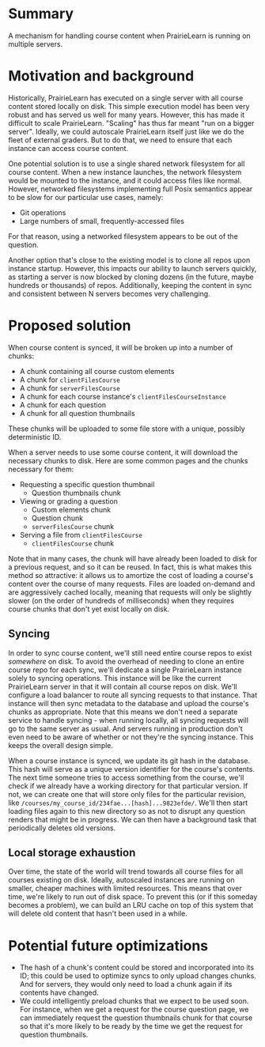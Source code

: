 # Summary

A mechanism for handling course content when PrairieLearn is running on multiple servers. 

# Motivation and background

Historically, PrairieLearn has executed on a single server with all course content stored locally on disk. This simple execution model has been very robust and has served us well for many years. However, this has made it difficult to scale PrairieLearn. "Scaling" has thus far meant "run on a bigger server". Ideally, we could autoscale PrairieLearn itself just like we do the fleet of external graders. But to do that, we need to ensure that each instance can access course content.

One potential solution is to use a single shared network filesystem for all course content. When a new instance launches, the network filesystem would be mounted to the instance, and it could access files like normal. However, networked filesystems implementing full Posix semantics appear to be slow for our particular use cases, namely:

* Git operations
* Large numbers of small, frequently-accessed files

For that reason, using a networked filesystem appears to be out of the question.

Another option that's close to the existing model is to clone all repos upon instance startup. However, this impacts our ability to launch servers quickly, as starting a server is now blocked by cloning dozens (in the future, maybe hundreds or thousands) of repos. Additionally, keeping the content in sync and consistent between N servers becomes very challenging.

# Proposed solution

When course content is synced, it will be broken up into a number of chunks:

* A chunk containing all course custom elements
* A chunk for `clientFilesCourse`
* A chunk for `serverFilesCourse`
* A chunk for each course instance's `clientFilesCourseInstance`
* A chunk for each question
* A chunk for all question thumbnails

These chunks will be uploaded to some file store with a unique, possibly deterministic ID.

When a server needs to use some course content, it will download the necessary chunks to disk. Here are some common pages and the chunks necessary for them:

* Requesting a specific question thumbnail
  * Question thumbnails chunk
* Viewing or grading a question
  * Custom elements chunk
  * Question chunk
  * `serverFilesCourse` chunk
* Serving a file from `clientFilesCourse`
  * `clientFilesCourse` chunk

Note that in many cases, the chunk will have already been loaded to disk for a previous request, and so it can be reused. In fact, this is what makes this method so attractive: it allows us to amortize the cost of loading a course's content over the course of many requests. Files are loaded on-demand and are aggressively cached locally, meaning that requests will only be slightly slower (on the order of hundreds of milliseconds) when they requires course chunks that don't yet exist locally on disk.

## Syncing

In order to sync course content, we'll still need entire course repos to exist *somewhere* on disk. To avoid the overhead of needing to clone an entire course repo for each sync, we'll dedicate a single PrairieLearn instance solely to syncing operations. This instance will be like the current PrairieLearn server in that it will contain all course repos on disk. We'll configure a load balancer to route all syncing requests to that instance. That instance will then sync metadata to the database and upload the course's chunks as appropriate. Note that this means we don't need a separate service to handle syncing - when running locally, all syncing requests will go to the same server as usual. And servers running in production don't even need to be aware of whether or not they're the syncing instance. This keeps the overall design simple.

When a course instance is synced, we update its git hash in the database. This hash will serve as a unique version identifier for the course's contents. The next time someone tries to access something from the course, we'll check if we already have a working directory for that particular version. If not, we can create one that will store only files for the particular revision, like `/courses/my_course_id/234fae...[hash]...9823efde/`. We'll then start loading files again to this new directory so as not to disrupt any question renders that might be in progress. We can then have a background task that periodically deletes old versions.

## Local storage exhaustion

Over time, the state of the world will trend towards all course files for all courses existing on disk. Ideally, autoscaled instances are running on smaller, cheaper machines with limited resources. This means that over time, we're likely to run out of disk space. To prevent this (or if this someday becomes a problem), we can build an LRU cache on top of this system that will delete old content that hasn't been used in a while.

# Potential future optimizations

* The hash of a chunk's content could be stored and incorporated into its ID; this could be used to optimize syncs to only upload changes chunks. And for servers, they would only need to load a chunk again if its contents have changed.
* We could intelligently preload chunks that we expect to be used soon. For instance, when we get a request for the course question page, we can immediately request the question thumbnails chunk for that course so that it's more likely to be ready by the time we get the request for question thumbnails.
